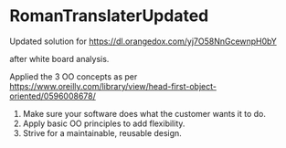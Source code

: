 # RomanTranslaterUpdated

Updated solution for https://dl.orangedox.com/yj7O58NnGcewnpH0bY

after white board analysis.

Applied the 3 OO concepts as per https://www.oreilly.com/library/view/head-first-object-oriented/0596008678/

1. Make sure your software does what the customer wants it to do.
2. Apply basic OO principles to add flexibility.
3. Strive for a maintainable, reusable design.
